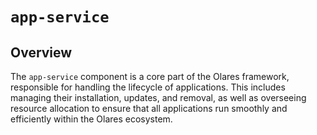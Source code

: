 # `app-service`

## Overview

The `app-service` component is a core part of the Olares framework, responsible for handling the lifecycle of applications. This includes managing their installation, updates, and removal, as well as overseeing resource allocation to ensure that all applications run smoothly and efficiently within the Olares ecosystem.

